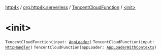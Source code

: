 [http4k](../../index.md) / [org.http4k.serverless](../index.md) / [TencentCloudFunction](index.md) / [&lt;init&gt;](./-init-.md)

# &lt;init&gt;

`TencentCloudFunction(input: `[`AppLoader`](../-app-loader.md)`)`
`TencentCloudFunction(input: `[`HttpHandler`](../../org.http4k.core/-http-handler.md)`)`
`TencentCloudFunction(appLoader: `[`AppLoaderWithContexts`](../-app-loader-with-contexts.md)`)`